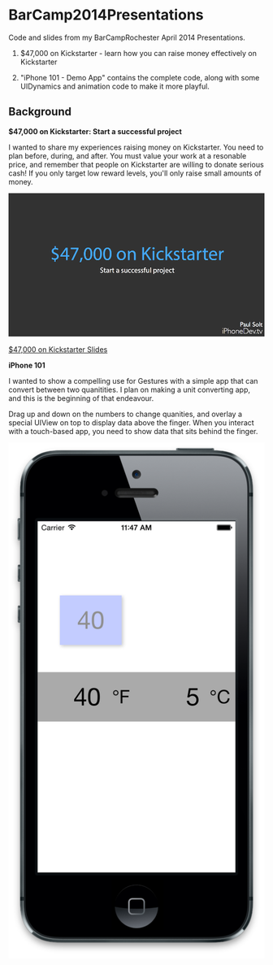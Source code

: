 BarCamp2014Presentations
========================

Code and slides from my BarCampRochester April 2014 Presentations.

1. $47,000 on Kickstarter - learn how you can raise money effectively on Kickstarter

2. "iPhone 101 - Demo App" contains the complete code, along with some UIDynamics and animation code to make it more playful.


Background
----

**$47,000 on Kickstarter: Start a successful project**

I wanted to share my experiences raising money on Kickstarter. You need to plan before, during, and after. You must value your work at a resonable price, and remember that people on Kickstarter are willing to donate serious cash! If you only target low reward levels, you'll only raise small amounts of money.

![How to raise $47,000 on Kickstarter](https://raw.githubusercontent.com/PaulSolt/BarCamp2014Presentations/master/Kickstarter%20Slide.png)

[$47,000 on Kickstarter Slides](https://github.com/PaulSolt/BarCamp2014Presentations/raw/master/%2447000%20on%20Kickstarter/BarCampRoc%20April%202014%20Slides.pdf)

**iPhone 101**

I wanted to show a compelling use for Gestures with a simple app that can convert between two quanitities. I plan on making a unit converting app, and this is the beginning of that endeavour.

Drag up and down on the numbers to change quanities, and overlay a special UIView on top to display data above the finger. When you interact with a touch-based app, you need to show data that sits behind the finger.

![Temperature and Gestures with Custom UIViews](https://raw.githubusercontent.com/PaulSolt/BarCamp2014Presentations/master/Temperature%20Gestures.png)

